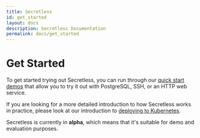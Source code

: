 ```yaml
---
title: Secretless
id: get_started
layout: docs
description: Secretless Documentation
permalink: docs/get_started
---
```


# Get Started

To get started trying out Secretless, you can run through our [quick start demos](/docs/get_started/quick_start.html)
that allow you to try it out with PostgreSQL, SSH, or an HTTP web service.

If you are looking for a more detailed introduction to how Secretless works in
practice, please look at our introduction to [deploying to Kubernetes](/docs/get_started/deploy_to_kubernetes.html).

Secretless is currently in **alpha**, which means that it's suitable for demo and evaluation
purposes.
